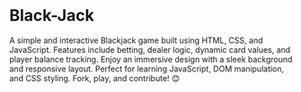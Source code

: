 # Black-Jack
A simple and interactive Blackjack game built using HTML, CSS, and JavaScript. Features include betting, dealer logic, dynamic card values, and player balance tracking. Enjoy an immersive design with a sleek background and responsive layout. Perfect for learning JavaScript, DOM manipulation, and CSS styling. Fork, play, and contribute! 😊
